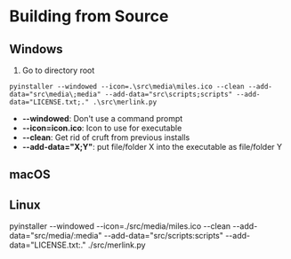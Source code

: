 # Building from Source
## Windows
1. Go to directory root

`pyinstaller --windowed --icon=.\src\media\miles.ico --clean --add-data="src\media\;media" --add-data="src\scripts;scripts" --add-data="LICENSE.txt;." .\src\merlink.py`
* **--windowed**: Don't use a command prompt
* **--icon=icon.ico**: Icon to use for executable
* **--clean**: Get rid of cruft from previous installs
* **--add-data="X;Y"**: put file/folder X into the executable as file/folder Y
## macOS
## Linux
pyinstaller --windowed --icon=./src/media/miles.ico --clean --add-data="src/media/:media" --add-data="src/scripts:scripts" --add-data="LICENSE.txt:." ./src/merlink.py
